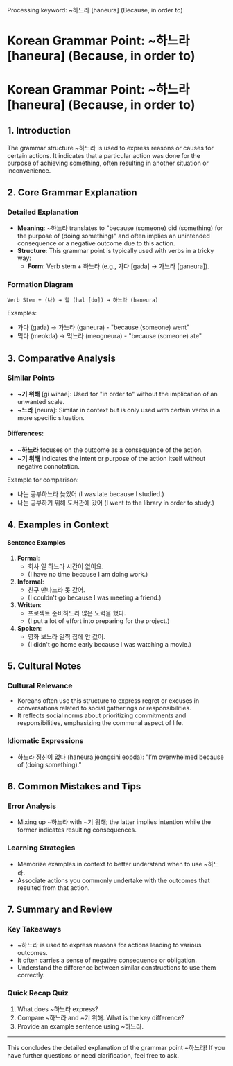 Processing keyword: ~하느라 [haneura] (Because, in order to)
# Korean Grammar Point: ~하느라 [haneura] (Because, in order to)
# Korean Grammar Point: ~하느라 [haneura] (Because, in order to)
## 1. Introduction
The grammar structure ~하느라 is used to express reasons or causes for certain actions. It indicates that a particular action was done for the purpose of achieving something, often resulting in another situation or inconvenience.
## 2. Core Grammar Explanation
### Detailed Explanation
- **Meaning**: ~하느라 translates to "because (someone) did (something) for the purpose of (doing something)" and often implies an unintended consequence or a negative outcome due to this action.
- **Structure**: This grammar point is typically used with verbs in a tricky way:
  - **Form**: Verb stem + 하느라 (e.g., 가다 [gada] → 가느라 [ganeura]).
### Formation Diagram
```
Verb Stem + (나) → 할 (hal [do]) → 하느라 (haneura)
```
Examples:
- 가다 (gada) → 가느라 (ganeura) - "because (someone) went"
- 먹다 (meokda) → 먹느라 (meogneura) - "because (someone) ate"
## 3. Comparative Analysis
### Similar Points
- **~기 위해** [gi wihae]: Used for "in order to" without the implication of an unwanted scale.
- **~느라** [neura]: Similar in context but is only used with certain verbs in a more specific situation.
  
#### Differences:
- **~하느라** focuses on the outcome as a consequence of the action.
- **~기 위해** indicates the intent or purpose of the action itself without negative connotation.
  
Example for comparison:
- 나는 공부하느라 늦었어 (I was late because I studied.)
- 나는 공부하기 위해 도서관에 갔어 (I went to the library in order to study.)
## 4. Examples in Context
#### Sentence Examples
1. **Formal**:  
   - 회사 일 하느라 시간이 없어요.  
   - (I have no time because I am doing work.)
2. **Informal**:  
   - 친구 만나느라 못 갔어.  
   - (I couldn't go because I was meeting a friend.) 
3. **Written**:  
   - 프로젝트 준비하느라 많은 노력을 했다.  
   - (I put a lot of effort into preparing for the project.) 
4. **Spoken**:  
   - 영화 보느라 일찍 집에 안 갔어.  
   - (I didn't go home early because I was watching a movie.)
## 5. Cultural Notes
### Cultural Relevance
- Koreans often use this structure to express regret or excuses in conversations related to social gatherings or responsibilities.
- It reflects social norms about prioritizing commitments and responsibilities, emphasizing the communal aspect of life.
### Idiomatic Expressions
- 하느라 정신이 없다 (haneura jeongsini eopda): "I’m overwhelmed because of (doing something)."
## 6. Common Mistakes and Tips
### Error Analysis
- Mixing up ~하느라 with ~기 위해; the latter implies intention while the former indicates resulting consequences.
  
### Learning Strategies
- Memorize examples in context to better understand when to use ~하느라.
- Associate actions you commonly undertake with the outcomes that resulted from that action.
## 7. Summary and Review
### Key Takeaways
- ~하느라 is used to express reasons for actions leading to various outcomes.
- It often carries a sense of negative consequence or obligation.
- Understand the difference between similar constructions to use them correctly.
### Quick Recap Quiz
1. What does ~하느라 express?
2. Compare ~하느라 and ~기 위해. What is the key difference?
3. Provide an example sentence using ~하느라.
---
This concludes the detailed explanation of the grammar point ~하느라! If you have further questions or need clarification, feel free to ask.
